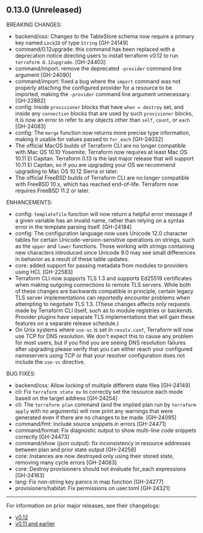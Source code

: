 ## 0.13.0 (Unreleased)

BREAKING CHANGES:

* backend/oss: Changes to the TableStore schema now require a primary key named `LockID` of type `String` [GH-24149]
* command/0.12upgrade: this command has been replaced with a deprecation notice directing users to install terraform v0.12 to run `terraform 0.12upgrade`.  [GH-24403]
* command/import: remove the deprecated `-provider` command line argument [GH-24090]
* command/import: fixed a bug where the `import` command was not properly attaching the configured provider for a resource to be imported, making the `-provider` command line argument unnecessary. [GH-22862]
* config: Inside `provisioner` blocks that have `when = destroy` set, and inside any `connection` blocks that are used by such `provisioner` blocks, it is now an error to refer to any objects other than `self`, `count`, or `each` [GH-24083]
* config: The `merge` function now returns more precise type information, making it usable for values passed to `for_each` [GH-24032]
* The official MacOS builds of Terraform CLI are no longer compatible with Mac OS 10.10 Yosemite; Terraform now requires at least Mac OS 10.11 El Capitan. Terraform 0.13 is the last major release that will support 10.11 El Capitan, so if you are upgrading your OS we recommend upgrading to Mac OS 10.12 Sierra or later.
* The official FreeBSD builds of Terraform CLI are no longer compatible with FreeBSD 10.x, which has reached end-of-life. Terraform now requires FreeBSD 11.2 or later.

ENHANCEMENTS:
* config: `templatefile` function will now return a helpful error message if a given variable has an invalid name, rather than relying on a syntax error in the template parsing itself. [GH-24184]
* config: The configuration language now uses Unicode 12.0 character tables for certain Unicode-version-sensitive operations on strings, such as the `upper` and `lower` functions. Those working with strings containing new characters introduced since Unicode 9.0 may see small differences in behavior as a result of these table updates.
* core: added support for passing metadata from modules to providers using HCL [GH-22583]
* Terraform CLI now supports TLS 1.3 and supports Ed25519 certificates when making outgoing connections to remote TLS servers. While both of these changes are backwards compatible in principle, certain legacy TLS server implementations can reportedly encounter problems when attempting to negotiate TLS 1.3. (These changes affects only requests made by Terraform CLI itself, such as to module registries or backends. Provider plugins have separate TLS implementations that will gain these features on a separate release schedule.)
* On Unix systems where `use-vc` is set in `resolv.conf`, Terraform will now use TCP for DNS resolution. We don't expect this to cause any problem for most users, but if you find you are seeing DNS resolution failures after upgrading please verify that you can either reach your configured nameservers using TCP or that your resolver configuration does not include the `use-vc` directive.

BUG FIXES:
* backend/oss: Allow locking of multiple different state files [GH-24149]
* cli: Fix `terraform state mv` to correctly set the resource each mode based on the target address [GH-24254]
* cli: The `terraform plan` command (and the implied plan run by `terraform apply` with no arguments) will now print any warnings that were generated even if there are no changes to be made. [GH-24095]
* command/fmt: Include source snippets in errors [GH-24471]
* command/format: Fix diagnostic output to show multi-line code snippets correctly [GH-24473]
* command/show (json output): fix inconsistency in resource addresses between plan and prior state output [GH-24256]
* core: Instances are now destroyed only using their stored state, removing many cycle errors [GH-24083]
* core: Destroy provisioners should not evaluate for_each expressions [GH-24163]
* lang: Fix non-string key panics in map function [GH-24277]
* provisioners/habitat: Fix permissions on user.toml [GH-24321]

---
For information on prior major releases, see their changelogs:

* [v0.12](https://github.com/hashicorp/terraform/blob/v0.12/CHANGELOG.md)
* [v0.11 and earlier](https://github.com/hashicorp/terraform/blob/v0.11/CHANGELOG.md)
